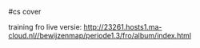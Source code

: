 #cs cover

training fro
live versie: http://23261.hosts1.ma-cloud.nl//bewijzenmap/periode1.3/fro/album/index.html
